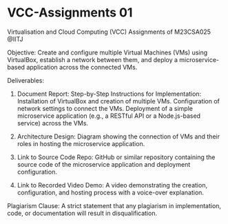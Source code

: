 # VCC-Assignments 01 
Virtualisation and Cloud Computing (VCC) Assignments of M23CSA025 @IITJ

Objective:
Create and configure multiple Virtual Machines (VMs) using VirtualBox, establish a network between them, and deploy a microservice-based application across the connected VMs.

Deliverables:


1. Document Report:
    Step-by-Step Instructions for Implementation:
    Installation of VirtualBox and creation of multiple VMs.
    Configuration of network settings to connect the VMs.
    Deployment of a simple microservice application (e.g., a RESTful API or a Node.js-based service) across the VMs.

2. Architecture Design:
    Diagram showing the connection of VMs and their roles in hosting the microservice application.

3. Link to Source Code Repo:
    GitHub or similar repository containing the source code of the microservice application and deployment configuration.

4. Link to Recorded Video Demo:
    A video demonstrating the creation, configuration, and hosting process with a voice-over explanation.

Plagiarism Clause:
A strict statement that any plagiarism in implementation, code, or documentation will result in disqualification.
